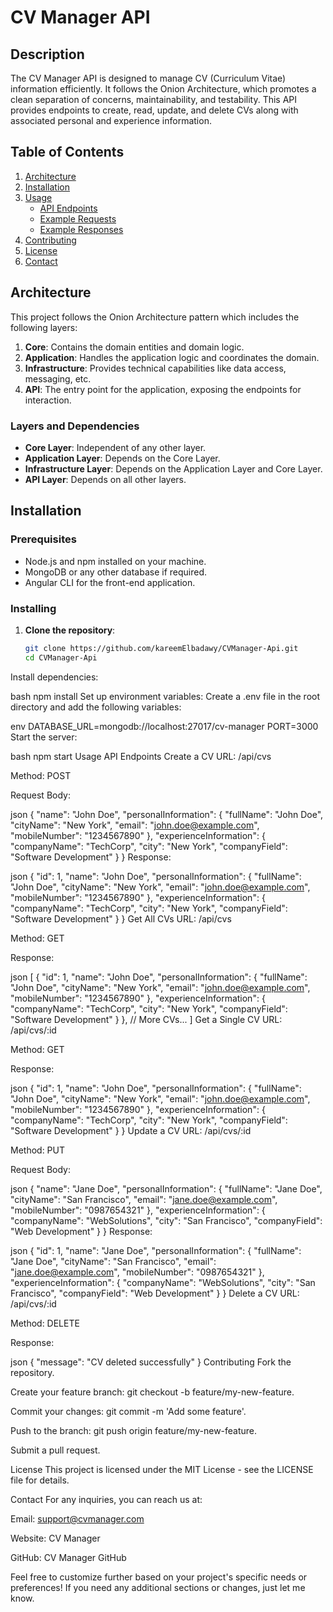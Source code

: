 # CV Manager API

## Description

The CV Manager API is designed to manage CV (Curriculum Vitae) information efficiently. It follows the Onion Architecture, which promotes a clean separation of concerns, maintainability, and testability. This API provides endpoints to create, read, update, and delete CVs along with associated personal and experience information.

## Table of Contents

1. [Architecture](#architecture)
2. [Installation](#installation)
3. [Usage](#usage)
   - [API Endpoints](#api-endpoints)
   - [Example Requests](#example-requests)
   - [Example Responses](#example-responses)
4. [Contributing](#contributing)
5. [License](#license)
6. [Contact](#contact)

## Architecture

This project follows the Onion Architecture pattern which includes the following layers:

1. **Core**: Contains the domain entities and domain logic.
2. **Application**: Handles the application logic and coordinates the domain.
3. **Infrastructure**: Provides technical capabilities like data access, messaging, etc.
4. **API**: The entry point for the application, exposing the endpoints for interaction.

### Layers and Dependencies

- **Core Layer**: Independent of any other layer.
- **Application Layer**: Depends on the Core Layer.
- **Infrastructure Layer**: Depends on the Application Layer and Core Layer.
- **API Layer**: Depends on all other layers.

## Installation

### Prerequisites

- Node.js and npm installed on your machine.
- MongoDB or any other database if required.
- Angular CLI for the front-end application.

### Installing

1. **Clone the repository**:
   ```bash
   git clone https://github.com/kareemElbadawy/CVManager-Api.git
   cd CVManager-Api
Install dependencies:

bash
npm install
Set up environment variables: Create a .env file in the root directory and add the following variables:

env
DATABASE_URL=mongodb://localhost:27017/cv-manager
PORT=3000
Start the server:

bash
npm start
Usage
API Endpoints
Create a CV
URL: /api/cvs

Method: POST

Request Body:

json
{
  "name": "John Doe",
  "personalInformation": {
    "fullName": "John Doe",
    "cityName": "New York",
    "email": "john.doe@example.com",
    "mobileNumber": "1234567890"
  },
  "experienceInformation": {
    "companyName": "TechCorp",
    "city": "New York",
    "companyField": "Software Development"
  }
}
Response:

json
{
  "id": 1,
  "name": "John Doe",
  "personalInformation": {
    "fullName": "John Doe",
    "cityName": "New York",
    "email": "john.doe@example.com",
    "mobileNumber": "1234567890"
  },
  "experienceInformation": {
    "companyName": "TechCorp",
    "city": "New York",
    "companyField": "Software Development"
  }
}
Get All CVs
URL: /api/cvs

Method: GET

Response:

json
[
  {
    "id": 1,
    "name": "John Doe",
    "personalInformation": {
      "fullName": "John Doe",
      "cityName": "New York",
      "email": "john.doe@example.com",
      "mobileNumber": "1234567890"
    },
    "experienceInformation": {
      "companyName": "TechCorp",
      "city": "New York",
      "companyField": "Software Development"
    }
  },
  // More CVs...
]
Get a Single CV
URL: /api/cvs/:id

Method: GET

Response:

json
{
  "id": 1,
  "name": "John Doe",
  "personalInformation": {
    "fullName": "John Doe",
    "cityName": "New York",
    "email": "john.doe@example.com",
    "mobileNumber": "1234567890"
  },
  "experienceInformation": {
    "companyName": "TechCorp",
    "city": "New York",
    "companyField": "Software Development"
  }
}
Update a CV
URL: /api/cvs/:id

Method: PUT

Request Body:

json
{
  "name": "Jane Doe",
  "personalInformation": {
    "fullName": "Jane Doe",
    "cityName": "San Francisco",
    "email": "jane.doe@example.com",
    "mobileNumber": "0987654321"
  },
  "experienceInformation": {
    "companyName": "WebSolutions",
    "city": "San Francisco",
    "companyField": "Web Development"
  }
}
Response:

json
{
  "id": 1,
  "name": "Jane Doe",
  "personalInformation": {
    "fullName": "Jane Doe",
    "cityName": "San Francisco",
    "email": "jane.doe@example.com",
    "mobileNumber": "0987654321"
  },
  "experienceInformation": {
    "companyName": "WebSolutions",
    "city": "San Francisco",
    "companyField": "Web Development"
  }
}
Delete a CV
URL: /api/cvs/:id

Method: DELETE

Response:

json
{
  "message": "CV deleted successfully"
}
Contributing
Fork the repository.

Create your feature branch: git checkout -b feature/my-new-feature.

Commit your changes: git commit -m 'Add some feature'.

Push to the branch: git push origin feature/my-new-feature.

Submit a pull request.

License
This project is licensed under the MIT License - see the LICENSE file for details.

Contact
For any inquiries, you can reach us at:

Email: support@cvmanager.com

Website: CV Manager

GitHub: CV Manager GitHub


Feel free to customize further based on your project's specific needs or preferences! If you need any additional sections or changes, just let me know.

